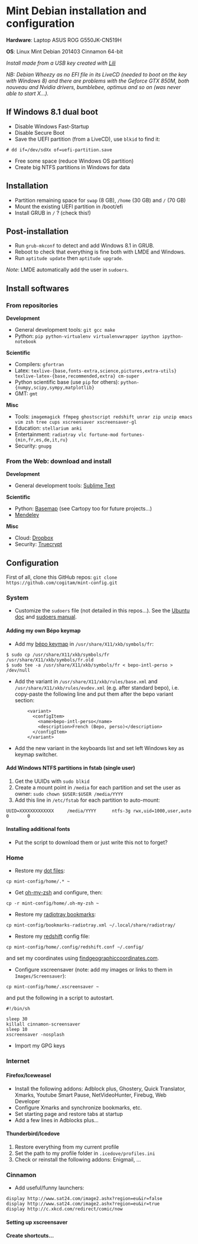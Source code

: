 Mint Debian installation and configuration
==========================================

**Hardware**: Laptop ASUS ROG G550JK-CN519H

**OS**: Linux Mint Debian 201403 Cinnamon 64-bit

*Install made from a USB key created with [Lili](http://www.linuxliveusb.com/en/download)*

*NB: Debian Wheezy as no EFI file in its LiveCD (needed to boot on the key with Windows 8) and there are problems with the Geforce GTX 850M, both nouveau and Nvidia drivers, bumblebee, optimus and so on (was never able to start X...).*

## If Windows 8.1 dual boot

- Disable Windows Fast-Startup
- Disable Secure Boot
- Save the UEFI partition (from a LiveCD), use `blkid` to find it:
```
# dd if=/dev/sdXx of=uefi-partition.save
```
- Free some space (reduce Windows OS partition)
- Create big NTFS partitions in Windows for data


## Installation

- Partition remaining space for `swap` (8 GB), `/home` (30 GB) and `/` (70 GB)
- Mount the existing UEFI partition in /boot/efi
- Install GRUB in `/` ? (check this!)


## Post-installation

- Run `grub-mkconf` to detect and add Windows 8.1 in GRUB.
- Reboot to check that everything is fine both with LMDE and Windows.
- Run `aptitude update` then `aptitude upgrade`.

*Note*: LMDE automatically add the user in `sudoers`.

## Install softwares

### From repositories

**Development**
- General development tools: `git gcc make`
- Python: `pip python-virtualenv virtualenvwrapper ipython ipython-notebook`

**Scientific**
- Compilers: `gfortran` 
- Latex: `texlive-{base,fonts-extra,science,pictures,extra-utils} texlive-latex-{base,recommended,extra} cm-super`
- Python scientific base (use `pip` for others): `python-{numpy,scipy,sympy,matplotlib}`
- GMT: `gmt`

**Misc**
- Tools: `imagemagick ffmpeg ghostscript redshift unrar zip unzip emacs vim zsh tree cups xscreensaver xscreensaver-gl`
- Education: `stellarium anki`
- Entertainment: `radiotray vlc fortune-mod fortunes-{min,fr,es,de,it,ru}`
- Security: `gnupg`

### From the Web: download and install

**Development**
- General development tools: [Sublime Text](http://www.sublimetext.com/3)

**Scientific**
- Python: [Basemap](http://sourceforge.net/projects/matplotlib/files/matplotlib-toolkits/) (see Cartopy too for future projects...)
- [Mendeley](http://www.mendeley.com/download-mendeley-desktop/)

**Misc**
- Cloud: [Dropbox](https://www.dropbox.com/install?os=lnx)
- Security: [Truecrypt](https://truecrypt.ch/)


## Configuration

First of all, clone this GitHub repos: `git clone https://github.com/cogitam/mint-config.git`

### System

- Customize the `sudoers` file (not detailed in this repos...). See the [Ubuntu doc](http://doc.ubuntu-fr.org/sudoers) and [sudoers manual](http://www.sudo.ws/sudo/sudoers.man.html).

#### Adding my own Bépo keymap

- Add my [bépo keymap](https://github.com/cogitam/mint-config/blob/master/bepo-intl-perso) in `/usr/share/X11/xkb/symbols/fr`:
```
$ sudo cp /usr/share/X11/xkb/symbols/fr /usr/share/X11/xkb/symbols/fr.old
$ sudo tee -a /usr/share/X11/xkb/symbols/fr < bepo-intl-perso > /dev/null
```
- Add the variant in `/usr/share/X11/xkb/rules/base.xml` and `/usr/share/X11/xkb/rules/evdev.xml` (e.g. after standard bepo), i.e. copy-paste the following line and put them after the bepo variant section:
```
        <variant>
          <configItem>
            <name>bepo-intl-perso</name>
            <description>French (Bepo, perso)</description>
          </configItem>
        </variant>
```
- Add the new variant in the keyboards list and set left Windows key as keymap switcher.

#### Add Windows NTFS partitions in fstab (single user)

1. Get the UUIDs with `sudo blkid`
2. Create a mount point in `/media` for each partition and set the user as owner: `sudo chown $USER:$USER /media/YYYY`
3. Add this line in `/etc/fstab` for each partition to auto-mount:
```
UUID=XXXXXXXXXXXXX     /media/YYYY      ntfs-3g rwx,uid=1000,user,auto  0       0
```

#### Installing additional fonts

- Put the script to download them or just write this not to forget?

### Home

- Restore my [dot files](https://github.com/cogitam/mint-config/tree/master/home):
```
cp mint-config/home/.* ~
```
- Get [oh-my-zsh](https://github.com/robbyrussell/oh-my-zsh#the-manual-way) and configure, then:
```
cp -r mint-config/home/.oh-my-zsh ~
```
- Restore my [radiotray bookmarks](https://github.com/cogitam/mint-config/blob/master/bookmarks-radiotray.xml):
```
cp mint-config/bookmarks-radiotray.xml ~/.local/share/radiotray/
```
- Restore my [redshift](https://github.com/cogitam/mint-config/blob/master/home/.config/redshift.conf) config file:
```
cp mint-config/home/.config/redshift.conf ~/.config/
```
and set my coordinates using [findgeographiccoordinates.com](http://findgeographiccoordinates.com/).
- Configure xscreensaver (note: add my images or links to them in `Images/Screensaver`):
```
cp mint-config/home/.xscreensaver ~
```
and put the following in a script to autostart.
```
#!/bin/sh

sleep 30
killall cinnamon-screensaver
sleep 10
xscreensaver -nosplash
```
- Import my GPG keys


### Internet

#### Firefox/Iceweasel

- Install the following addons: Adblock plus, Ghostery, Quick Translator, Xmarks, Youtube Smart Pause, NetVideoHunter, Firebug, Web Developer
- Configure Xmarks and synchronize bookmarks, etc.
- Set starting page and restore tabs at startup
- Add a few lines in Adblocks plus...

#### Thunderbird/Icedove

1. Restore everything from my current profile
2. Set the path to my profile folder in `.icedove/profiles.ini`
3. Check or reinstall the following addons: Enigmail, ...

### Cinnamon

- Add useful/funny launchers:
```
display http://www.sat24.com/image2.ashx?region=eu&ir=false
display http://www.sat24.com/image2.ashx?region=eu&ir=true
display http://c.xkcd.com/redirect/comic/now
```

#### Setting up xscreensaver

#### Create shortcuts...



